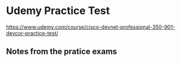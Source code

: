 # Udemy Practice Test

<https://www.udemy.com/course/cisco-devnet-professional-350-901-devcor-practice-test/>

## Notes from the pratice exams
